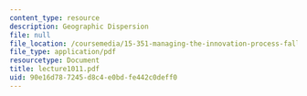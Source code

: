 ```yaml
---
content_type: resource
description: Geographic Dispersion
file: null
file_location: /coursemedia/15-351-managing-the-innovation-process-fall-2002/90e16d787245d8c4e0bdfe442c0deff0_lecture1011.pdf
file_type: application/pdf
resourcetype: Document
title: lecture1011.pdf
uid: 90e16d78-7245-d8c4-e0bd-fe442c0deff0
---
```

